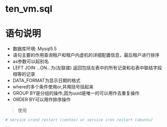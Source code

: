 # ten_vm.sql

语句说明
========

+ 数据库环境: Mysql5.5
+ 语句主要的作用查询租户和租户内虚机的详细配置信息，最后租户进行排序
+ as参数可以起别名
+ LEFT JOIN ...ON...为(左联接) 返回包括左表中的所有记录和右表中联结字段相等的记录
+ DATA_FORMAT为显示日期的格式
+ where的多个条件使用or,并用括号括起来
+ GROUP BY是分组的操作,因为uuid是唯一的可以用作去重复操作
+ ORDER BY可以用作排序操作

> 使用
``` bash
# service crond restart (centos) or service cron restart (ubuntu)
```

